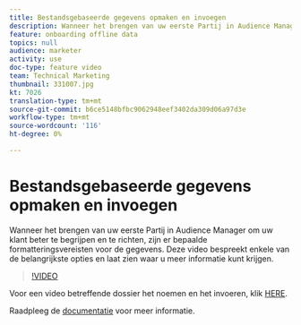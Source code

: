```yaml
---
title: Bestandsgebaseerde gegevens opmaken en invoegen
description: Wanneer het brengen van uw eerste Partij in Audience Manager om uw klant beter te begrijpen en te richten, zijn er bepaalde formatteringsvereisten voor de gegevens. Deze video bespreekt enkele van de belangrijkste opties en laat zien waar u meer informatie kunt krijgen.
feature: onboarding offline data
topics: null
audience: marketer
activity: use
doc-type: feature video
team: Technical Marketing
thumbnail: 331007.jpg
kt: 7026
translation-type: tm+mt
source-git-commit: b6ce5148bfbc9062948eef3402da309d06a97d3e
workflow-type: tm+mt
source-wordcount: '116'
ht-degree: 0%

---
```



# Bestandsgebaseerde gegevens opmaken en invoegen

Wanneer het brengen van uw eerste Partij in Audience Manager om uw klant beter te begrijpen en te richten, zijn er bepaalde formatteringsvereisten voor de gegevens. Deze video bespreekt enkele van de belangrijkste opties en laat zien waar u meer informatie kunt krijgen.

>[!VIDEO](https://video.tv.adobe.com/v/331007/?quality=12&learn=on)

Voor een video betreffende dossier het noemen en het invoeren, klik [HERE](steps-for-ingesting-file-based-data.md).

Raadpleeg de [documentatie](https://experienceleague.adobe.com/docs/audience-manager/user-guide/implementation-integration-guides/sending-audience-data/batch-data-transfer-process/inbound-file-contents.html?) voor meer informatie.
